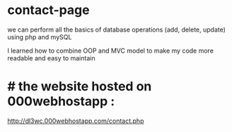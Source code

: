 # contact-page
we can perform all the basics of database operations (add, delete, update) using php and mySQL

I learned how to combine OOP and MVC model to make my code more readable and easy to maintain

# # the website hosted on 000webhostapp : 
http://dl3wc.000webhostapp.com/contact.php
